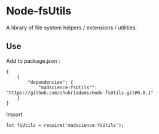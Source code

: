 # Node-fsUtils

A library of file system helpers / extensions / utilities.

## Use 

Add to package.json :

    {
        {
            "dependencies": {
                "madscience-fsUtils"": "https://github.com/shukriadams/node-fsUtils.git#0.0.1"
        }
    }

Import

    let fsUtils = require('madscience-fsUtils');
